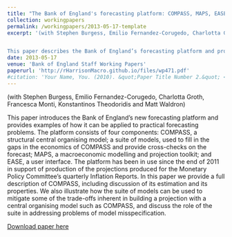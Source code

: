 ```yaml
---
title: "The Bank of England's forecasting platform: COMPASS, MAPS, EASE and the suite of models"
collection: workingpapers
permalink: /workingpapers/2013-05-17-template
excerpt: '(with Stephen Burgess, Emilio Fernandez-Corugedo, Charlotta Groth, Francesca Monti, Konstantinos Theodoridis and Matt Waldron) 


This paper describes the Bank of England’s forecasting platform and provides examples of its application to practical forecasting problems. The platform consists of four components: COMPASS, a structural central organising model; a suite of models, used to fill in the gaps in the economics of COMPASS and provide cross-checks on the forecast; MAPS, a macroeconomic modelling and projection toolkit; and EASE, a user interface.'
date: 2013-05-17
venue: 'Bank of England Staff Working Papers'
paperurl: 'http://rHarrisonMacro.github.io/files/wp471.pdf'
#citation: 'Your Name, You. (2010). &quot;Paper Title Number 2.&quot; <i>Journal 1</i>. 1(2).'
---
```

(with Stephen Burgess, Emilio Fernandez-Corugedo, Charlotta Groth, Francesca Monti, Konstantinos Theodoridis and Matt Waldron) 

This paper introduces the Bank of England’s new forecasting platform and provides examples of how it can be applied to practical forecasting problems. The platform consists of four components: COMPASS, a structural central organising model; a suite of models, used to fill in the gaps in the economics of COMPASS and provide cross-checks on the forecast; MAPS, a macroeconomic modelling and projection toolkit; and EASE, a user interface. The platform has been in use since the end of 2011 in support of production of the projections produced for the Monetary Policy Committee’s quarterly Inflation Reports. In this paper we provide a full description of COMPASS, including discussion of its estimation and its properties. We also illustrate how the suite of models can be used to mitigate some of the trade-offs inherent in building a projection with a central organising model such as COMPASS, and discuss the role of the suite in addressing problems of model misspecification.

[Download paper here](http://rHarrisonMacro.github.io/files/wp471.pdf)
